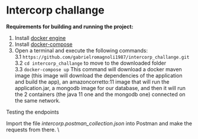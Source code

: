 # Intercorp challange

**Requirements for building and running the project:**

1. Install [docker engine](https://docs.docker.com/engine/install)
2. Install [docker-compose](https://docs.docker.com/compose/install/)
3. Open a terminal and execute the following commands:\
   3.1 `https://github.com/gabrielromagnoli1987/intercorp_challange.git` \
   3.2 `cd intercorp_challange` to move to the downloaded folder \
   3.3 `docker-compose up` This command will download a docker maven image
   (this image will download the dependencies of the application and build the app),
   an amazoncorretto:11 image that will run the application.jar,
   a mongodb image for our database, and then it will run the 2 containers (the java 11 one and the mongodb one) connected on the same network.

Testing the endpoints

Import the file *intercorp.postman_collection.json* into Postman and make the requests from there. \
 